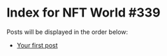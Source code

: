 # Index for NFT World #339
Posts will be displayed in the order below:

- [Your first post](./001-first.md)

